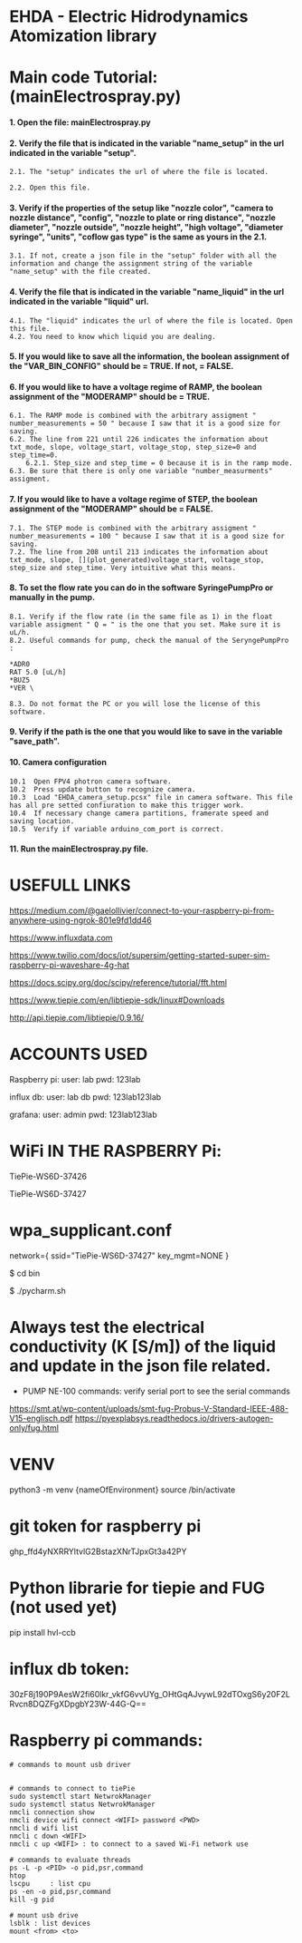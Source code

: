 # EHDA - Electric Hidrodynamics Atomization library


# Main code Tutorial: (mainElectrospray.py)


#### 1. Open the file: mainElectrospray.py

#### 2. Verify the file that is indicated in the variable "name_setup" in the url indicated in the variable "setup". 

    2.1. The "setup" indicates the url of where the file is located. 
    
    2.2. Open this file.

#### 3. Verify if the properties of the setup like "nozzle color", "camera to nozzle distance", "config", "nozzle to plate or ring distance", "nozzle diameter", "nozzle outside", "nozzle height", "high voltage", "diameter syringe", "units", "coflow gas type" is the same as yours in the 2.1.

    3.1. If not, create a json file in the "setup" folder with all the information and change the assignment string of the variable "name_setup" with the file created.

#### 4. Verify the file that is indicated in the variable "name_liquid" in the url indicated in the variable "liquid" url. 

    4.1. The "liquid" indicates the url of where the file is located. Open this file.
    4.2. You need to know which liquid you are dealing.

#### 5. If you would like to save all the information, the boolean assignment of the "VAR_BIN_CONFIG" should be = TRUE. If not, = FALSE.

#### 6. If you would like to have a voltage regime of RAMP, the boolean assignment of the "MODERAMP" should be = TRUE. 

    6.1. The RAMP mode is combined with the arbitrary assigment " number_measurements = 50 " because I saw that it is a good size for saving.
    6.2. The line from 221 until 226 indicates the information about txt_mode, slope, voltage_start, voltage_stop, step_size=0 and step_time=0. 
        6.2.1. Step_size and step_time = 0 because it is in the ramp mode. 
    6.3. Be sure that there is only one variable "number_measurments" assigment.
 
#### 7. If you would like to have a voltage regime of STEP, the boolean assignment of the "MODERAMP" should be = FALSE.

    7.1. The STEP mode is combined with the arbitrary assigment " number_measurements = 100 " because I saw that it is a good size for saving.
    7.2. The line from 208 until 213 indicates the information about txt_mode, slope, [](plot_generated)voltage_start, voltage_stop, step_size and step_time. Very intuitive what this means.

#### 8. To set the flow rate you can do in the software SyringePumpPro or manually in the pump.
    
    8.1. Verify if the flow rate (in the same file as 1) in the float variable assigment " Q = " is the one that you set. Make sure it is uL/h.
    8.2. Useful commands for pump, check the manual of the SeryngePumpPro : 
    
    *ADR0 
    RAT 5.0 [uL/h] 
    *BUZ5
    *VER \
    
    8.3. Do not format the PC or you will lose the license of this software.

#### 9. Verify if the path is the one that you would like to save in the variable "save_path".

#### 10. Camera configuration

    10.1  Open FPV4 photron camera software.
    10.2  Press update button to recognize camera.
    10.3  Load "EHDA_camera_setup.pcsx" file in camera software. This file has all pre setted confiuration to make this trigger work.
    10.4  If necessary change camera partitions, framerate speed and saving location.
    10.5  Verify if variable arduino_com_port is correct. 

#### 11. Run the mainElectrospray.py file.




# USEFULL LINKS

https://medium.com/@gaelollivier/connect-to-your-raspberry-pi-from-anywhere-using-ngrok-801e9fd1dd46

https://www.influxdata.com

https://www.twilio.com/docs/iot/supersim/getting-started-super-sim-raspberry-pi-waveshare-4g-hat

https://docs.scipy.org/doc/scipy/reference/tutorial/fft.html

https://www.tiepie.com/en/libtiepie-sdk/linux#Downloads

http://api.tiepie.com/libtiepie/0.9.16/



# ACCOUNTS USED

Raspberry pi:
    user: lab
    pwd: 123lab

influx db:
	user: lab db
	pwd: 123lab123lab

grafana: 
	user: admin
	pwd: 123lab123lab


# WiFi IN THE RASPBERRY Pi: 

TiePie-WS6D-37426

TiePie-WS6D-37427



# wpa_supplicant.conf 
network={
        ssid="TiePie-WS6D-37427"
        key_mgmt=NONE
}


$ cd bin

$ ./pycharm.sh


# Always test the electrical conductivity (K [S/m]) of the liquid and update in the json file related.

* PUMP NE-100 commands: verify serial port to see the serial commands

https://smt.at/wp-content/uploads/smt-fug-Probus-V-Standard-IEEE-488-V15-englisch.pdf
https://pyexplabsys.readthedocs.io/drivers-autogen-only/fug.html


# VENV

python3 -m venv {nameOfEnvironment}
source /bin/activate


# git token for raspberry pi
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


# Python librarie for tiepie and FUG (not used yet)
pip install hvl-ccb


# influx db token:
30zF8j190P9AesW2fi60lkr_vkfG6vvUYg_OHtGqAJvywL92dTOxgS6y20F2LRvcn8DQZFgXDpgbY23W-44G-Q==


# Raspberry pi commands:

    # commands to mount usb driver


    # commands to connect to tiePie
    sudo systemctl start NetwrokManager
    sudo systemctl status NetwrokManager
    nmcli connection show
    nmcli device wifi connect <WIFI> password <PWD>
    nmcli d wifi list
    nmcli c down <WIFI>
    nmcli c up <WIFI> : to connect to a saved Wi-Fi network use

    # commands to evaluate threads
    ps -L -p <PID> -o pid,psr,command
    htop 
    lscpu     : list cpu
    ps -en -o pid,psr,command
    kill -g pid

    # mount usb drive
    lsblk : list devices
    mount <from> <to>
